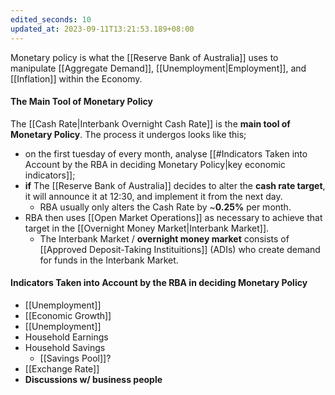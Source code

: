 ```yaml
---
edited_seconds: 10
updated_at: 2023-09-11T13:21:53.189+08:00
---
```

Monetary policy is what the [[Reserve Bank of Australia]] uses to manipulate [[Aggregate Demand]], [[Unemployment|Employment]], and [[Inflation]] within the Economy.

#### The Main Tool of Monetary Policy
The [[Cash Rate|Interbank Overnight Cash Rate]] is the **main tool of Monetary Policy**. The process it undergos looks like this;
- on the first tuesday of every month, analyse [[#Indicators Taken into Account by the RBA in deciding Monetary Policy|key economic indicators]];
- **if** The [[Reserve Bank of Australia]] decides to alter the **cash rate target**, it will announce it at 12:30, and implement it from the next day.
	- RBA usually only alters the Cash Rate by ~**0.25%** per month.
- RBA then uses [[Open Market Operations]] as necessary to achieve that target in the [[Overnight Money Market|Interbank Market]].
	- The Interbank Market / **overnight money market** consists of [[Approved Deposit-Taking Instituitions]] (ADIs) who create demand for funds in the Interbank Market.

#### Indicators Taken into Account by the RBA in deciding Monetary Policy
- [[Unemployment]]
- [[Economic Growth]]
- [[Unemployment]]
- Household Earnings
 - Household Savings
	- [[Savings Pool]]?
- [[Exchange Rate]]
- **Discussions w/ business people**



